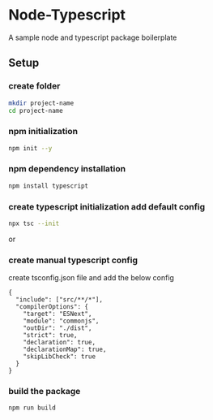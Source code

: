 # Node-Typescript
A sample node and typescript package boilerplate

## Setup

### create folder
```bash
mkdir project-name
cd project-name
```

### npm initialization
```bash
npm init --y
```

### npm dependency installation
```bash
npm install typescript
```

### create typescript initialization add default config
```bash
npx tsc --init
```

or

### create manual typescript config
create tsconfig.json file and add the below config 
```
{
  "include": ["src/**/*"],
  "compilerOptions": {
    "target": "ESNext",
    "module": "commonjs",
    "outDir": "./dist",
    "strict": true,
    "declaration": true,
    "declarationMap": true,
    "skipLibCheck": true
  }
}
```

### build the package
```bash
npm run build
```
